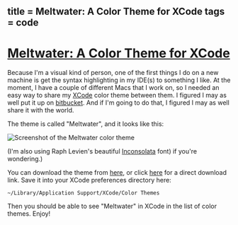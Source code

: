 title = Meltwater: A Color Theme for XCode
tags = code
---

# [Meltwater: A Color Theme for XCode](http://journal.stuffwithstuff.com/2010/07/07/meltwater-a-color-theme-for-xcode/ "Meltwater: A Color Theme for XCode")

Because I'm a visual kind of person, one of the first things I do on a new
machine is get the syntax highlighting in my IDE(s) to something I like. At
the moment, I have a couple of different Macs that I work on, so I needed an
easy way to share my [XCode](http://en.wikipedia.org/wiki/Xcode) color theme between them. I figured I may as
well put it up on [bitbucket](http://www.bitbucket.org). And if I'm going to do that, I figured I
may as well share it with the world.


The theme is called "Meltwater", and it looks like this:

![Screenshot of the Meltwater color theme](http://journal.stuffwithstuff.com/wp-content/uploads/2010/07/meltwater.gif "meltwater")


(I'm also using Raph Levien's beautiful [Inconsolata](http://www.levien.com/type/myfonts/inconsolata.html) font) if you're
wondering.)


You can download the theme from [here](http://bitbucket.org/munificent/support/src/tip/xcode/themes/), or click [here](http://bitbucket.org/munificent/support/raw/fcef2059a901/xcode/themes/Meltwater.xccolortheme) for a direct
download link. Save it into your XCode preferences directory here:


`~/Library/Application Support/XCode/Color Themes`

Then you should be able to see "Meltwater" in XCode in the list of color
themes. Enjoy!
